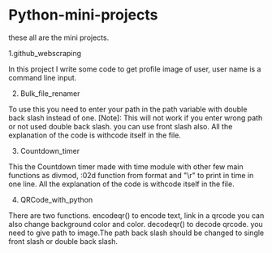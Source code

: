 # Python-mini-projects
these all are the mini projects.

1.github_webscraping

In this project I write some code to get profile image of user,
user name is a command line input.

2. Bulk_file_renamer

To use this you need to enter your path in the path variable with double back slash instead of one.
[Note]: This will not work if you enter wrong path or not used double back slash. you can use front slash also.
All the explanation of the code is withcode itself in the file.

3. Countdown_timer 

This the Countdown timer made with time module with other few main functions as divmod, :02d function from format and "\r" to print in time in one line.
All the explanation of the code is withcode itself in the file.

4. QRCode_with_python

There are two functions.
encodeqr() to encode text, link in a qrcode you can also change background color and color.
decodeqr() to decode qrcode. you need to give path to image.The path back slash should be changed to single front slash or double back slash.
